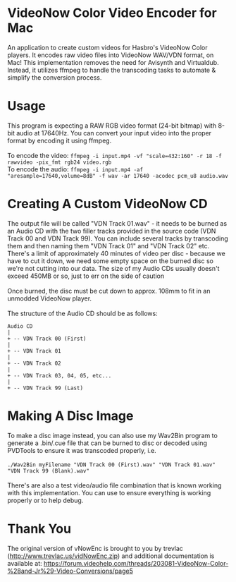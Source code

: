 # VideoNow Color Video Encoder for Mac
An application to create custom videos for Hasbro's VideoNow Color players. It encodes raw video files into VideoNow WAV/VDN format, on Mac! This implementation removes the need for Avisynth and Virtualdub. Instead, it utilizes ffmpeg to handle the transcoding tasks to automate & simplify the conversion process.

# Usage 
This program is expecting a RAW RGB video format (24-bit bitmap) with 8-bit audio at 17640Hz. You can convert your input video into the proper format by encoding it using ffmpeg.<br/> <br/>
To encode the video: ```ffmpeg -i input.mp4 -vf "scale=432:160" -r 18 -f rawvideo -pix_fmt rgb24 video.rgb```<br/> 
To encode the audio: ```ffmpeg -i input.mp4 -af "aresample=17640,volume=8dB" -f wav -ar 17640 -acodec pcm_u8 audio.wav```<br/> 

# Creating A Custom VideoNow CD
The output file will be called "VDN Track 01.wav" - it needs to be burned as an Audio CD with the two filler tracks provided in the source code (VDN Track 00 and VDN Track 99). You can include several tracks by transcoding them and then naming them "VDN Track 01" and "VDN Track 02" etc. There's a limit of approximately 40 minutes of video per disc - because we have to cut it down, we need some empty space on the burned disc so we're not cutting into our data. The size of my Audio CDs usually doesn't exceed 450MB or so, just to err on the side of caution <br/><br/>Once burned, the disc must be cut down to approx. 108mm to fit in an unmodded VideoNow player.<br/><br/>
The structure of the Audio CD should be as follows:
```
Audio CD
|
+ -- VDN Track 00 (First)
|
+ -- VDN Track 01
|
+ -- VDN Track 02
|
+ -- VDN Track 03, 04, 05, etc...
|
+ -- VDN Track 99 (Last)
```


# Making A Disc Image
To make a disc image instead, you can also use my Wav2Bin program to generate a .bin/.cue file that can be burned to disc or decoded using PVDTools to ensure it was transcoded properly, i.e. <br/><br/>```./Wav2Bin myFilename "VDN Track 00 (First).wav" "VDN Track 01.wav" "VDN Track 99 (Blank).wav"``` <br/><br/> There's are also a test video/audio file combination that is known working with this implementation. You can use to ensure everything is working properly or to help debug. 

# Thank You
The original version of vNowEnc is brought to you by trevlac (http://www.trevlac.us/vidNowEnc.zip) and additional documentation is available at: https://forum.videohelp.com/threads/203081-VideoNow-Color-%28and-Jr%29-Video-Conversions/page5
